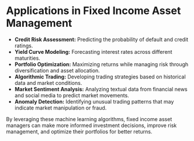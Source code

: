 # Applications in Fixed Income Asset Management

* **Credit Risk Assessment:** Predicting the probability of default and credit ratings.
* **Yield Curve Modeling:** Forecasting interest rates across different maturities.
* **Portfolio Optimization:** Maximizing returns while managing risk through diversification and asset allocation.
* **Algorithmic Trading:** Developing trading strategies based on historical data and market conditions.
* **Market Sentiment Analysis:** Analyzing textual data from financial news and social media to predict market movements.
* **Anomaly Detection:** Identifying unusual trading patterns that may indicate market manipulation or fraud.

By leveraging these machine learning algorithms, fixed income asset managers can make more informed investment decisions, improve risk management, and optimize their portfolios for better returns.
